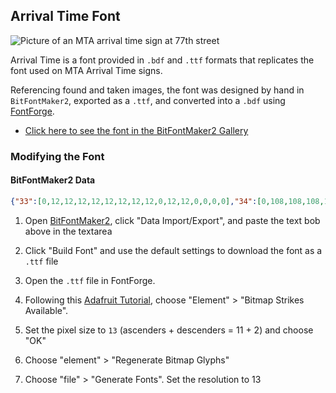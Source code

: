 ## Arrival Time Font

![Picture of an MTA arrival time sign at 77th street](https://s7d2.scene7.com/is/image/TWCNews/riders_alliance_countdownclocksreport1220162270520018jpg)

Arrival Time is a font provided in `.bdf` and `.ttf` formats that replicates the font used on MTA Arrival Time signs.

<!-- TODO: insert image of arrival time sign -->

Referencing found and taken images, the font was designed by hand in `BitFontMaker2`, exported as a `.ttf`, and converted into a `.bdf` using [FontForge](https://learn.adafruit.com/custom-fonts-for-pyportal-circuitpython-display/overview).

- [Click here to see the font in the BitFontMaker2 Gallery](https://www.pentacom.jp/pentacom/bitfontmaker2/gallery/?id=14978)

### Modifying the Font

#### BitFontMaker2 Data

````json
{"33":[0,12,12,12,12,12,12,12,12,0,12,12,0,0,0,0],"34":[0,108,108,108,108,72,0,0,0,0,0,0,0,0,0,0],"35":[0,408,408,1020,1020,408,408,408,1020,1020,408,408,0,0,0,0],"36":[0,80,248,508,396,396,60,248,448,396,396,508,248,80,0,0],"40":[0,24,24,28,12,12,12,12,12,28,24,24,0,0,0,0],"41":[0,12,12,28,24,24,24,24,24,28,12,12,0,0,0,0],"45":[0,0,0,0,0,0,0,124,0,0,0,0,0,0,0,0],"46":[0,0,0,0,0,0,0,0,0,0,12,12,0,0,0,0],"47":[0,96,96,48,48,48,24,24,24,12,12,12,0,0,0,0],"48":[0,120,204,204,204,204,204,204,204,204,204,120,0,0,0,0],"49":[0,224,240,216,204,192,192,192,192,192,192,192,0,0,0,0],"50":[0,120,252,204,192,192,96,112,56,28,252,252,0,0,0,0],"51":[0,120,252,204,192,112,112,192,192,204,252,120,0,0,0,0],"52":[0,128,192,224,240,216,204,252,252,192,192,192,0,0,0,0],"53":[0,252,252,12,12,124,252,192,192,192,252,124,0,0,0,0],"54":[0,120,252,204,12,124,252,204,204,204,252,120,0,0,0,0],"55":[0,252,252,192,96,96,48,48,24,24,12,12,0,0,0,0],"56":[0,120,252,204,204,120,120,204,204,204,252,120,0,0,0,0],"57":[0,120,252,204,204,204,252,248,192,204,252,120,0,0,0,0],"58":[0,0,0,12,12,0,0,0,12,12,0,0,0,0,0,0],"65":[0,224,224,224,432,432,432,792,1016,1016,1548,1548,0,0,0,0],"66":[0,252,508,396,396,252,252,396,396,396,508,252,0,0,0,0],"67":[0,240,504,920,268,12,12,12,268,920,504,240,0,0,0,0],"68":[0,124,252,460,396,396,396,396,396,460,252,124,0,0,0,0],"69":[0,252,252,12,12,124,124,12,12,12,252,252,0,0,0,0],"70":[0,252,252,12,12,124,124,12,12,12,12,12,0,0,0,0],"71":[0,240,504,920,268,12,972,972,780,920,504,240,0,0,0,0],"72":[0,396,396,396,396,508,508,396,396,396,396,396,0,0,0,0],"73":[0,12,12,12,12,12,12,12,12,12,12,12,0,0,0,0],"74":[0,384,384,384,384,384,384,384,396,396,476,248,0,0,0,0],"75":[0,204,204,204,108,108,60,124,108,108,204,204,0,0,0,0],"76":[0,12,12,12,12,12,12,12,12,12,1020,1020,0,0,0,0],"77":[0,3084,3612,3900,4092,3564,3276,3084,3084,3084,3084,3084,0,0,0,0],"78":[0,412,444,508,492,460,396,396,396,396,396,396,0,0,0,0],"79":[0,248,508,396,396,396,396,396,396,396,508,248,0,0,0,0],"80":[0,252,508,396,396,396,508,252,12,12,12,12,0,0,0,0],"81":[0,248,508,396,396,396,396,492,460,908,1020,1784,0,0,0,0],"82":[0,252,508,396,396,396,508,252,396,396,396,780,0,0,0,0],"83":[0,248,508,396,396,60,248,448,396,396,508,248,0,0,0,0],"84":[0,252,252,48,48,48,48,48,48,48,48,48,0,0,0,0],"85":[0,396,396,396,396,396,396,396,396,396,504,240,0,0,0,0],"86":[0,780,780,780,780,780,780,408,504,240,96,96,0,0,0,0],"87":[0,780,780,780,780,780,780,876,1020,1020,924,780,0,0,0,0],"88":[0,396,396,216,216,112,112,216,216,396,396,396,0,0,0,0],"89":[0,780,780,408,408,240,240,96,96,96,96,96,0,0,0,0],"90":[0,508,508,384,448,224,112,56,28,12,508,508,0,0,0,0],"92":[0,12,12,24,24,24,48,48,48,96,96,96,0,0,0,0],"97":[0,0,0,0,120,252,204,240,252,204,252,216,0,0,0,0],"98":[0,12,12,12,124,252,204,204,204,204,124,124,0,0,0,0],"99":[0,0,0,0,112,248,204,12,12,204,248,112,0,0,0,0],"100":[0,192,192,192,248,252,204,204,204,204,252,248,0,0,0,0],"101":[0,0,0,0,120,252,204,252,12,204,252,120,0,0,0,0],"102":[0,56,56,24,60,60,24,24,24,24,24,24,0,0,0,0],"103":[0,0,0,0,216,252,204,204,204,252,216,192,204,120,0,0],"104":[0,12,12,12,108,252,204,204,204,204,204,204,0,0,0,0],"105":[0,24,24,0,24,24,24,24,24,24,60,60,0,0,0,0],"106":[0,24,24,0,24,24,24,24,24,24,24,24,28,28,0,0],"107":[0,12,12,12,204,108,60,124,108,108,204,204,0,0,0,0],"108":[0,12,12,12,12,12,12,12,12,12,12,12,0,0,0,0],"109":[0,0,0,0,1916,4092,3276,3276,3276,3276,3276,3276,0,0,0,0],"110":[0,0,0,0,124,204,204,204,204,204,204,204,0,0,0,0],"111":[0,0,0,0,248,508,396,396,396,396,508,248,0,0,0,0],"112":[0,0,0,0,108,252,204,204,204,204,124,108,12,12,0,0],"113":[0,0,0,0,216,252,204,204,204,204,248,216,192,192,0,0],"114":[0,0,0,0,56,124,12,12,12,12,12,12,0,0,0,0],"115":[0,0,0,0,120,252,12,124,248,192,252,124,0,0,0,0],"116":[0,24,24,60,60,24,24,24,24,24,56,56,0,0,0,0],"117":[0,0,0,0,204,204,204,204,204,204,204,248,0,0,0,0],"118":[0,0,0,0,396,396,396,396,216,248,112,32,0,0,0,0],"119":[0,0,0,0,6156,6156,6604,6604,2920,3960,3640,3640,0,0,0,0],"120":[0,0,0,0,396,216,216,112,112,216,216,396,0,0,0,0],"121":[0,0,0,0,780,780,408,408,240,240,96,96,120,56,0,0],"122":[0,0,0,0,248,248,192,96,48,24,248,248,0,0,0,0],"name":"ArrivalTime","copy":"JordanLoeser","letterspace":"64","basefont_size":"512","basefont_left":"62","basefont_top":"0","basefont":"Courier","basefont2":"Helvetica","ascender":"11","descender":"2","wordspacing":"5"}```
````

1. Open [BitFontMaker2](https://www.pentacom.jp/pentacom/bitfontmaker2/), click "Data Import/Export", and paste the text bob above in the textarea

2. Click "Build Font" and use the default settings to download the font as a `.ttf` file

3. Open the `.ttf` file in FontForge.

4. Following this [Adafruit Tutorial](https://learn.adafruit.com/custom-fonts-for-pyportal-circuitpython-display/conversion#demo-walkthrough-3019699), choose "Element" > "Bitmap Strikes Available".

5. Set the pixel size to `13` (ascenders + descenders = 11 + 2) and choose "OK"

6. Choose "element" > "Regenerate Bitmap Glyphs"

7. Choose "file" > "Generate Fonts". Set the resolution to 13
